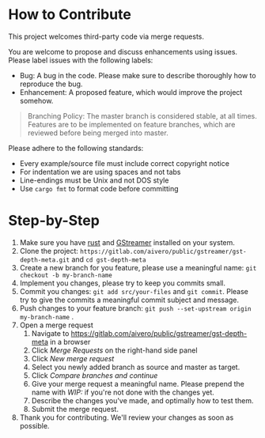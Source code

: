 # How to Contribute

This project welcomes third-party code via merge requests.

You are welcome to propose and discuss enhancements using issues. Please label issues with the following labels:

- Bug: A bug in the code. Please make sure to describe thoroughly how to reproduce the bug.
- Enhancement: A proposed feature, which would improve the project somehow. 

> Branching Policy: The master branch is considered stable, at all times. Features are to be implemented on feature 
> branches, which are reviewed before being merged into master.

Please adhere to the following standards:

- Every example/source file must include correct copyright notice
- For indentation we are using spaces and not tabs
- Line-endings must be Unix and not DOS style
- Use `cargo fmt` to format code before committing

# Step-by-Step

1. Make sure you have [rust](https://www.rust-lang.org/) and [GStreamer](https://gstreamer.freedesktop.org/documentation/installing/index.html?gi-language=c) installed on your system.
2. Clone the project: `https://gitlab.com/aivero/public/gstreamer/gst-depth-meta.git` and `cd gst-depth-meta`
3. Create a new branch for you feature, please use a meaningful name: `git checkout -b my-branch-name`
4. Implement you changes, please try to keep you commits small.
5. Commit you changes: `git add src/your-files` and `git commit`. Please try to give the commits a meaningful commit subject and message.
6. Push changes to your feature branch: `git push --set-upstream origin my-branch-name` .
7. Open a merge request
    1. Navigate to https://gitlab.com/aivero/public/gstreamer/gst-depth-meta in a browser
    2. Click *Merge Requests* on the right-hand side panel
    3. Click *New merge request*
    4. Select you newly added branch as source and master as target.
    5. Click *Compare branches and continue*
    6. Give your merge request a meaningful name. Please prepend the name with *WIP:* if you're not done with the changes yet.
    7. Describe the changes you've made, and optimally how to test them.
    8. Submit the merge request.
8. Thank you for contributing. We'll review your changes as soon as possible.
